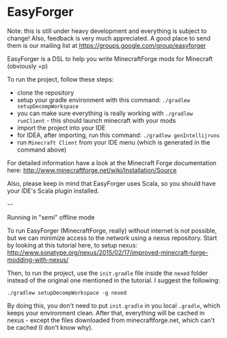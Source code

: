 EasyForger
==========

Note: this is still under heavy development and everything is subject to change!
Also, feedback is very much appreciated. A good place to send them is our mailing list at https://groups.google.com/group/easyforger

EasyForger is a DSL to help you write MinecraftForge mods for Minecraft (obviously =p)

To run the project, follow these steps:

* clone the repository
* setup your gradle environment with this command: ```./gradlew setupDecompWorkspace```
* you can make sure everything is really working with ```./gradlew runClient``` - this should launch minecraft with your mods
* import the project into your IDE
* for IDEA, after importing, run this command: ```./gradlew genIntellijruns```
* run ```Minecraft Client``` from your IDE menu (which is generated in the command above)

For detailed information have a look at the Minecraft Forge documentation here: http://www.minecraftforge.net/wiki/Installation/Source

Also, please keep in mind that EasyForger uses Scala, so you should have your IDE's Scala plugin installed.


-- 

Running in "semi" offline mode

To run EasyForger (MinecraftForge, really) without internet is not possible, but we can minimize access to the network using a nexus repository.
Start by looking at this tutorial here, to setup nexus: http://www.sonatype.org/nexus/2015/02/17/improved-minecraft-forge-modding-with-nexus/

Then, to run the project, use the ```init.gradle``` file inside the ```nexed``` folder instead of the original one mentioned in the tutorial. I suggest the following:

```./gradlew setupDecompWorkspace -g nexed```

By doing this, you don't need to put ```init.gradle``` in you local ```.gradle```, which keeps your environment clean. After that, everything will be cached in nexus - except the files downloaded from minecraftforge.net, which can't be cached (I don't know why).
